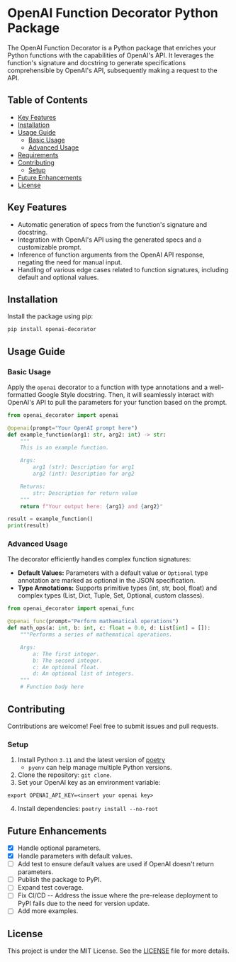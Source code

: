 # OpenAI Function Decorator Python Package

The OpenAI Function Decorator is a Python package that enriches your Python functions with the capabilities of OpenAI's API. It leverages the function's signature and docstring to generate specifications comprehensible by OpenAI's API, subsequently making a request to the API.

## Table of Contents

- [Key Features](#key-features)
- [Installation](#installation)
- [Usage Guide](#usage-guide)
  - [Basic Usage](#basic-usage)
  - [Advanced Usage](#advanced-usage)
- [Requirements](#requirements)
- [Contributing](#contributing)
  - [Setup](#setup)
- [Future Enhancements](#future-enhancements)
- [License](#license)

## Key Features

- Automatic generation of specs from the function's signature and docstring.
- Integration with OpenAI's API using the generated specs and a customizable prompt.
- Inference of function arguments from the OpenAI API response, negating the need for manual input.
- Handling of various edge cases related to function signatures, including default and optional values.

## Installation

Install the package using pip:

```sh
pip install openai-decorator
```

## Usage Guide

### Basic Usage
Apply the `openai` decorator to a function with type annotations and a well-formatted Google Style docstring. Then, it will seamlessly interact with OpenAI's API to pull the parameters for your function based on the prompt.

```python
from openai_decorator import openai

@openai(prompt="Your OpenAI prompt here")
def example_function(arg1: str, arg2: int) -> str:
    """
    This is an example function.

    Args:
        arg1 (str): Description for arg1
        arg2 (int): Description for arg2

    Returns:
        str: Description for return value
    """
    return f"Your output here: {arg1} and {arg2}"

result = example_function()
print(result)
```

### Advanced Usage

The decorator efficiently handles complex function signatures:

- **Default Values:** Parameters with a default value or `Optional` type annotation are marked as optional in the JSON specification.
- **Type Annotations:** Supports primitive types (int, str, bool, float) and complex types (List, Dict, Tuple, Set, Optional, custom classes).

```python
from openai_decorator import openai_func

@openai_func(prompt="Perform mathematical operations")
def math_ops(a: int, b: int, c: float = 0.0, d: List[int] = []):
    """Performs a series of mathematical operations.

    Args:
        a: The first integer.
        b: The second integer.
        c: An optional float.
        d: An optional list of integers.
    """
    # Function body here
```

## Contributing

Contributions are welcome! Feel free to submit issues and pull requests.

### Setup

1. Install Python `3.11` and the latest version of [poetry](https://python-poetry.org/docs/#installing-with-pipx)
    - `pyenv` can help manage multiple Python versions.
2. Clone the repository: `git clone`.
3. Set your OpenAI key as an environment variable:
```shell
export OPENAI_API_KEY=<insert your openai key>
```
4. Install dependencies: `poetry install --no-root`

## Future Enhancements

- [x] Handle optional parameters.
- [x] Handle parameters with default values.
- [ ] Add test to ensure default values are used if OpenAI doesn't return parameters.
- [ ] Publish the package to PyPI.
- [ ] Expand test coverage.
- [ ] Fix CI/CD -- Address the issue where the pre-release deployment to PyPI fails due to the need for version update.
- [ ] Add more examples.

## License

This project is under the MIT License. See the [LICENSE](LICENSE) file for more details.
